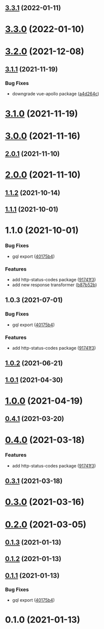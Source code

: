 ## [3.3.1](https://github.com/alex-lit/vue-apollo-kit/compare/v3.3.0...v3.3.1) (2022-01-11)

# [3.3.0](https://github.com/alex-lit/vue-apollo-kit/compare/v3.2.0...v3.3.0) (2022-01-10)

# [3.2.0](https://github.com/alex-lit/vue-apollo-kit/compare/v3.1.1...v3.2.0) (2021-12-08)

## [3.1.1](https://github.com/alex-lit/vue-apollo-kit/compare/v3.1.0...v3.1.1) (2021-11-19)

### Bug Fixes

- downgrade vue-apollo package
  ([a4d264c](https://github.com/alex-lit/vue-apollo-kit/commit/a4d264c6d2a9e36e699083ace27292e5099d7463))

# [3.1.0](https://github.com/alex-lit/vue-apollo-kit/compare/v3.0.0...v3.1.0) (2021-11-19)

# [3.0.0](https://github.com/alex-lit/vue-apollo-kit/compare/v2.0.1...v3.0.0) (2021-11-16)

## [2.0.1](https://github.com/alex-lit/vue-apollo-kit/compare/v2.0.0...v2.0.1) (2021-11-10)

# [2.0.0](https://github.com/alex-lit/vue-apollo-kit/compare/v1.1.2...v2.0.0) (2021-11-10)

## [1.1.2](https://github.com/alex-lit/vue-apollo-kit/compare/v1.1.1...v1.1.2) (2021-10-14)

## [1.1.1](https://github.com/alex-lit/vue-apollo-kit/compare/v1.1.0...v1.1.1) (2021-10-01)

# 1.1.0 (2021-10-01)

### Bug Fixes

- gql export
  ([40175b4](https://github.com/alex-lit/vue-apollo-kit/commit/40175b4ffd89c58ac552b6629099052c8321d446))

### Features

- add http-status-codes package
  ([91741f3](https://github.com/alex-lit/vue-apollo-kit/commit/91741f3da50faa0fd3b9dbc53c14d30f80106d70))
- add new response transformer
  ([b87b52b](https://github.com/alex-lit/vue-apollo-kit/commit/b87b52b7c65794607b6b8a7b58c729e9d2ee2c2c))

## 1.0.3 (2021-07-01)

### Bug Fixes

- gql export
  ([40175b4](https://github.com/alex-lit/vue-apollo-kit/commit/40175b4ffd89c58ac552b6629099052c8321d446))

### Features

- add http-status-codes package
  ([91741f3](https://github.com/alex-lit/vue-apollo-kit/commit/91741f3da50faa0fd3b9dbc53c14d30f80106d70))

## [1.0.2](https://github.com/alex-lit/vue-apollo-kit/compare/v1.0.1...v1.0.2) (2021-06-21)

## [1.0.1](https://github.com/alex-lit/vue-apollo-kit/compare/v1.0.0...v1.0.1) (2021-04-30)

# [1.0.0](https://github.com/alex-lit/vue-apollo-kit/compare/v0.4.1...v1.0.0) (2021-04-19)

## [0.4.1](https://github.com/alex-lit/vue-apollo-kit/compare/v0.4.0...v0.4.1) (2021-03-20)

# [0.4.0](https://github.com/alex-lit/vue-apollo-kit/compare/v0.3.1...v0.4.0) (2021-03-18)

### Features

- add http-status-codes package
  ([91741f3](https://github.com/alex-lit/vue-apollo-kit/commit/91741f3da50faa0fd3b9dbc53c14d30f80106d70))

## [0.3.1](https://github.com/alex-lit/vue-apollo-kit/compare/v0.3.0...v0.3.1) (2021-03-18)

# [0.3.0](https://github.com/alex-lit/vue-apollo-kit/compare/v0.2.0...v0.3.0) (2021-03-16)

# [0.2.0](https://github.com/alex-lit/vue-apollo-kit/compare/v0.1.3...v0.2.0) (2021-03-05)

## [0.1.3](https://github.com/alex-lit/vue-apollo-kit/compare/v0.1.2...v0.1.3) (2021-01-13)

## [0.1.2](https://github.com/alex-lit/vue-apollo-kit/compare/v0.1.0...v0.1.2) (2021-01-13)

## [0.1.1](https://github.com/alex-lit/vue-apollo-kit/compare/v0.1.0...v0.1.1) (2021-01-13)

### Bug Fixes

- gql export
  ([40175b4](https://github.com/alex-lit/vue-apollo-kit/commit/40175b4ffd89c58ac552b6629099052c8321d446))

# 0.1.0 (2021-01-13)

